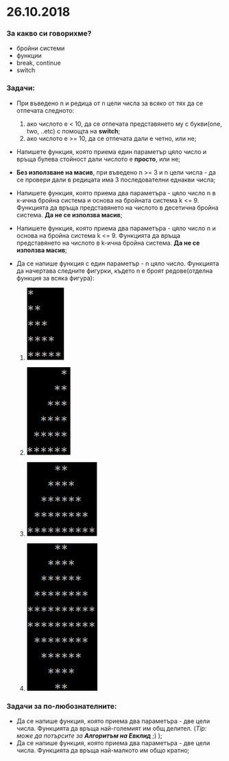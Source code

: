# 26.10.2018

### За какво си говорихме?
* бройни системи
* функции
* break, continue
* switch

### Задачи:
* При въведено n и редица от n цели числа за всяко от тях да се отпечата следното:
    1. ако числото е < 10, да се отпечата представянето му с букви(one, two, ..etc) с помощта на **switch**;
    2. ако числото е >= 10, да се отпечата дали е четно, или не; 
* Напишете функция, която приема един параметър цяло число и връща булева стойност дали числото е **просто**, или не;
* **Без използване на масив**, при въведено n >= 3 и n цели числа - да се провери дали в редицата има 3 последователни еднакви числа;
* Напишете функция, която приема два параметъра - цяло число n в к-ична бройна система и основа на бройната система k <= 9. Функцията да връща представянето на числото в десетична бройна система. **Да не се използва масив**;
* Напишете функция, която приема два параметъра - цяло число n и основа на бройна система k <= 9. Функцията да връща представянето на числото в k-ична бройна система. **Да не се използва масив**;
* Да се напише функция с един параметър - n цяло число. Функцията да начертава следните фигурки, където n е броят редове(отделна функция за всяка фигура):

    1. ![Stairs](images/Steps.png)
    
    2. ![ReverseStairs](images/ReverseSteps.png)
    
    3. ![Tree](images/Tree.png) 

    4. ![Diamond](images/Diamond.png)

### Задачи за по-любознателните:
* Да се напише функция, която приема два параметъра - две цели числа. Функцията да връща най-големият им общ делител. (*Tip: може да потърсите за **Алгоритъм на Евклид*** ;) );
* Да се напише функция, която приема два параметъра - две цели числа. Функцията да връща най-малкото им общо кратно;
